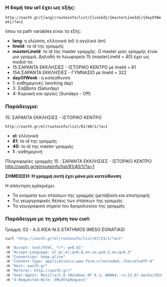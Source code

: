 ### Η δομή του url έχει ως εξής:


``http://oasth.gr/{lang}/routeinfo/list/{lineId}/{masterLineId}/{dayOfWeek}/?a=1``

όπου τα path variables είναι τα εξής:
* **lang**: η γλώσσα, ελληνικά (el) ή αγγλικά (en)
* **lineId**: το id της γραμμής
* **masterLineId**: το id της master γραμμής. O master μιας γραμμής είναι μια γραμμή. Δηλαδή το λεωφορείο 15 (masterLineId = 40) έχει ως παιδιά τα:
 *  15:ΣΑΡΑΝΤΑ ΕΚΚΛΗΣΙΕΣ - ΙΣΤΟΡΙΚΟ ΚΕΝΤΡΟ με lineId = 81
 *  15Α:ΣΑΡΑΝΤΑ ΕΚΚΛΗΣΙΕΣ - ΓΥΜΝΑΣΙΟ με lineId = 322
* **dayOfWeek** : η κατεύθυνση
 * 1: καθημερινές (working day)
 * 3: Σάββατο (Saturday)
 * 4: Κυριακή και αργίες (Sundays - Off)

### Παράδειγμα: 

15: ΣΑΡΑΝΤΑ ΕΚΚΛΗΣΙΕΣ - ΙΣΤΟΡΙΚΟ ΚΕΝΤΡΟ


``http://oasth.gr/el/routeinfo/list/81/40/1/?a=1``

* **el**: ελληνικά
* **81**: το id της γραμμής
* **40**: το id της master γραμμής
* **1** : καθημερινή

Πληροφορίες γραμμής 15 : ΣΑΡΑΝΤΑ ΕΚΚΛΗΣΙΕΣ - ΙΣΤΟΡΙΚΟ ΚΕΝΤΡΟ
http://oasth.gr/el/routeinfo/list/81/40/1/?a=1

**ΣΗΜΕΙΩΣΗ: Η γραμμή αυτή έχει μόνο μία κατεύθυνση**

Η απάντηση εμπεριέχει:

* Τα ονόματα των στάσεων της γραμμής (μετάβαση και επιστροφή)
* Τις γεωργραφικές θέσεις των στάσεων της γραμμής
* Τα γεωγραφικά σημεία του δρομολογίου της γραμμής

### Παράδειγμα με τη χρήση του curl:
Γραμμή: 02 - A.S.IKEA-N.S.STATHMOS (MESO EGNATIAS)

```sh
curl "http://oasth.gr/el/routeinfo/list/67/23/1/?a=1"

-H "Accept: text/html, */*; q=0.01"
-H "Accept-Language: el-gr,el;q=0.8,en-us;q=0.5,en;q=0.3"
-H "Connection: keep-alive"
-H "Content-Type: application/x-www-form-urlencoded; charset=UTF-8"
-H "Host: oasth.gr"
-H "Referer: http://oasth.gr/"
-H "User-Agent: Mozilla/5.0 (Windows NT 6.1; WOW64; rv:22.0) Gecko/20100101 Firefox/22.0"
-H "X-Requested-With: XMLHttpRequest"
```